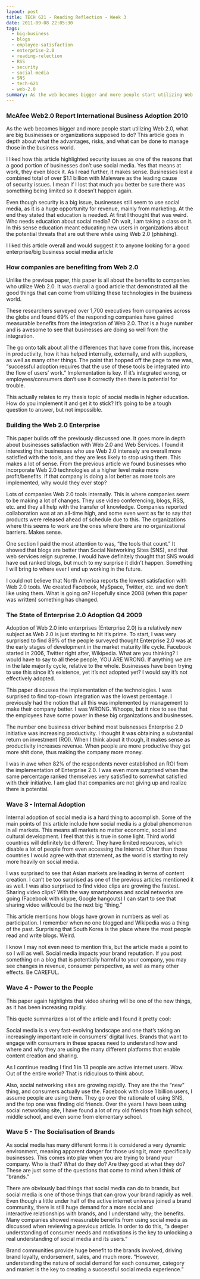 ```yaml
---
layout: post
title: TECH 621 - Reading Reflection - Week 3
date: 2011-09-08 22:05:30
tags:
  - big-business
  - blogs
  - employee-satisfaction
  - enterprise-2.0
  - reading-relection
  - RSS
  - security
  - social-media
  - SNS
  - tech-621
  - web-2.0
summary: As the web becomes bigger and more people start utilizing Web 2.0, what are big businesses or organizations supposed to do? This article goes in depth about what the advantages, risks, and what can be done to manage those in the business world
---
```

### McAfee Web2.0 Report International Business Adoption 2010

As the web becomes bigger and more people start utilizing Web 2.0, what are big businesses or organizations supposed to do? This article goes in depth about what the advantages, risks, and what can be done to manage those in the business world.

I liked how this article highlighted security issues as one of the reasons that a good portion of businesses don’t use social media. Yes that means at work, they even block it. As I read further, it makes sense. Businesses lost a combined total of over $1.1 billion with Maleware as the leading cause of security issues. I mean if I lost that much you better be sure there was something being limited so it doesn’t happen again.

Even though security is a big issue, businesses still seem to use social media, as it is a huge opportunity for revenue, mainly from marketing. At the end they stated that education is needed. At first I thought that was weird. Who needs education about social media? Oh wait, I am taking a class on it. In this sense education meant educating new users in organizations about the potential threats that are out there while using Web 2.0 (phishing).

I liked this article overall and would suggest it to anyone looking for a good enterprise/big business social media article

### How companies are benefiting from Web 2.0

Unlike the previous paper, this paper is all about the benefits to companies who utilize Web 2.0. It was overall a good article that demonstrated all the good things that can come from utilizing these technologies in the business world.

These researchers surveyed over 1,700 executives from companies across the globe and found 69% of the responding companies have gained measurable benefits from the integration of Web 2.0. That is a huge number and is awesome to see that businesses are doing so well from the integration.

The go onto talk about all the differences that have come from this, increase in productivity, how it has helped internally, externally, and with suppliers, as well as many other things. The point that hopped off the page to me was, “successful adoption requires that the use of these tools be integrated into the flow of users’ work.” Implementation is key. If it’s integrated wrong, or employees/consumers don’t use it correctly then there is potential for trouble.

This actually relates to my thesis topic of social media in higher education. How do you implement it and get it to stick? It’s going to be a tough question to answer, but not impossible.

### Building the Web 2.0 Enterprise

This paper builds off the previously discussed one. It goes more in depth about businesses satisfaction with Web 2.0 and Web Services. I found it interesting that businesses who use Web 2.0 intensely are overall more satisfied with the tools, and they are less likely to stop using them. This makes a lot of sense. From the previous article we found businesses who incorporate Web 2.0 technologies at a higher level make more profit/benefits. If that company is doing a lot better as more tools are implemented, why would they ever stop?

Lots of companies Web 2.0 tools internally. This is where companies seem to be making a lot of changes. They use video conferencing, blogs, RSS, etc. and they all help with the transfer of knowledge. Companies reported collaboration was at an all-time high, and some even went as far to say that products were released ahead of schedule due to this. The organizations where this seems to work are the ones where there are no organizational barriers. Makes sense.

One section I paid the most attention to was, “the tools that count.” It showed that blogs are better than Social Networking Sites (SNS), and that web services reign supreme. I would have definitely thought that SNS would have out ranked blogs, but much to my surprise it didn’t happen. Something I will bring to where ever I end up working in the future.

I could not believe that North America reports the lowest satisfaction with Web 2.0 tools. We created Facebook, MySpace, Twitter, etc. and we don’t like using them. What is going on? Hopefully since 2008 (when this paper was written) something has changed.

### The State of Enterprise 2.0 Adoption Q4 2009

Adoption of Web 2.0 into enterprises (Enterprise 2.0) is a relatively new subject as Web 2.0 is just starting to hit it’s prime. To start, I was very surprised to find 89% of the people surveyed thought Enterprise 2.0 was at the early stages of development in the market maturity life cycle. Facebook started in 2006, Twitter right after, Wikipedia. What are you thinking? I would have to say to all these people, YOU ARE WRONG. If anything we are in the late majority cycle, relative to the whole. Businesses have been trying to use this since it’s existence, yet it’s not adopted yet? I would say it’s not effectively adopted.

This paper discusses the implementation of the technologies. I was surprised to find top-down integration was the lowest percentage. I previously had the notion that all this was implemented by management to make their company better. I was WRONG. Whoops, but it nice to see that the employees have some power in these big organizations and businesses.

The number one business driver behind most buisnesses Enterprise 2.0 initiative was increasing productivity. I thought it was obtaining a substantial return on investment (ROI). When I think about it though, it makes sense as productivity increases revenue. When people are more productive they get more shit done, thus making the company more money.

I was in awe when 82% of the respondents never established an ROI from the implementation of Enterprise 2.0. I was even more surprised when the same percentage ranked themselves very satisfied to somewhat satisfied with their initiative. I am glad that companies are not giving up and realize there is potential.

### Wave 3 - Internal Adoption

Internal adoption of social media is a hard thing to accomplish. Some of the main points of this article include how social media is a global phenomenon in all markets. This means all markets no matter economic, social and cultural development. I feel that this is true in some light. Third world countries will definitely be different. They have limited resources, which disable a lot of people from even accessing the Internet. Other than those countries I would agree with that statement, as the world is starting to rely more heavily on social media.

I was surprised to see that Asian markets are leading in terms of content creation. I can’t be too surprised as one of the previous articles mentioned it as well. I was also surprised to find video clips are growing the fastest. Sharing video clips? With the way smartphones and social networks are going (Facebook with skype, Google hangouts) I can start to see that sharing video will/could be the next big “thing.”

This article mentions how blogs have grown in numbers as well as participation. I remember when no one blogged and Wikipedia was a thing of the past. Surprising that South Korea is the place where the most people read and write blogs. Weird.

I know I may not even need to mention this, but the article made a point to so I will as well. Social media impacts your brand reputation. If you post something on a blog that is potentially harmful to your company, you may see changes in revenue, consumer perspective, as well as many other effects. Be CAREFUL.

### Wave 4 - Power to the People

This paper again highlights that video sharing will be one of the new things, as it has been increasing rapidly.

This quote summarizes a lot of the article and I found it pretty cool:

Social media is a very fast-evolving landscape and one that’s taking an increasingly important role in consumers’ digital lives. Brands that want to engage with consumers in these spaces need to understand how and where and why they are using the many different platforms that enable content creation and sharing.

As I continue reading I find 1 in 13 people are active internet users. Wow. Out of the entire world? That is ridiculous to think about.

Also, social networking sites are growing rapidly. They are the the “new” thing, and consumers actually use the. Facebook with close 1 billion users, I assume people are using them. They go over the rationale of using SNS, and the top one was finding old friends. Over the years I have been using social networking site, I have found a lot of my old friends from high school, middle school, and even some from elementary school.

### Wave 5 - The Socialisation of Brands

As social media has many different forms it is considered a very dynamic environment, meaning apparent danger for those using it, more specifically businesses. This comes into play when you are trying to brand your company. Who is that? What do they do? Are they good at what they do? These are just some of the questions that come to mind when I think of “brands.”

There are obviously bad things that social media can do to brands, but social media is one of those things that can grow your brand rapidly as well. Even though a little under half of the active internet universe joined a brand community, there is still huge demand for a more social and interactive relationships with brands, and I understand why; the benefits. Many companies showed measurable benefits from using social media as discussed when reviewing a previous article. In order to do this, “a deeper understanding of consumer needs and motivations is the key to unlocking a real understanding of social media and its users.”

Brand communities provide huge benefit to the brands involved, driving brand loyalty, endorsement, sales, and much more. “However, understanding the nature of social demand for each consumer, category and market is the key to creating a successful social media experience.”